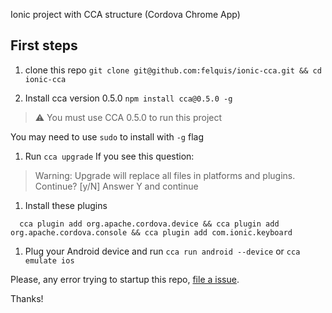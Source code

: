 Ionic project with CCA structure (Cordova Chrome App)

## First steps

1. clone this repo `git clone git@github.com:felquis/ionic-cca.git && cd ionic-cca`

1. Install cca version 0.5.0 `npm install cca@0.5.0 -g`
  > :warning: You must use CCA 0.5.0 to run this project

  You may need to use `sudo` to install with `-g` flag

1. Run `cca upgrade`
  If you see this question:
  > Warning: Upgrade will replace all files in platforms and plugins. Continue? [y/N]
  Answer Y and continue

1. Install these plugins

  ```shell
    cca plugin add org.apache.cordova.device && cca plugin add org.apache.cordova.console && cca plugin add com.ionic.keyboard
  ```

1. Plug your Android device and run `cca run android --device` or `cca emulate ios`

Please, any error trying to startup this repo, [file a issue](https://github.com/felquis/ionic-cca/issues).

Thanks!
